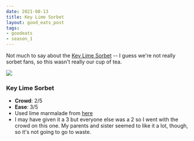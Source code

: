 ```yaml
---
date: 2021-08-13
title: Key Lime Sorbet
layout: good_eats_post
tags:
- goodeats
- season_1
---
```


Not much to say about the [Key Lime Sorbet](https://www.foodnetwork.com/recipes/alton-brown/key-lime-sorbet-recipe-1938398)
-- I guess we're not really sorbet fans, so this wasn't really our cup of tea.

<a href="https://photos.google.com/share/AF1QipMHIz7Pm-kIpRUhE9VkWVn-m394dKRKFkZoFNaIFwmu0w42rl_7eTGxPr3QaFEaXw/photo/AF1QipPaWyDScHQI_dJw8U-2Hsr5a9BEEvJd0kj_tSh2?key=V25lYkxNdzB2R0I5SHVPWmc5cDhDTVUtUkZWcXNR"><img src="https://lh3.googleusercontent.com/pw/AM-JKLWetI9T5807UL2eWo8v9Fd729EQUeE7u5ke2vLbXLhi3ljiaFpDqmZ9wAD2R0TRPuLX1D5SJWiWl2Qy-Lm0inEJyQCD8Tph3zrQX_tBzT5lIW4f1jWbvPCynUWFIGledXEfYTAT_tNM-sK0gQzJYu2r=w500-no"></a>

### Key Lime Sorbet

* **Crowd**: 2/5
* **Ease**: 3/5
* Used lime marmalade from [here](https://www.amazon.com/gp/product/B00CUH19MY/ref=ppx_yo_dt_b_asin_title_o04_s00?ie=UTF8&psc=1)
* I may have given it a 3 but everyone else was a 2 so I went with the crowd
  on this one. My parents and sister seemed to like it a lot, though, so it's
  not going to go to waste.

